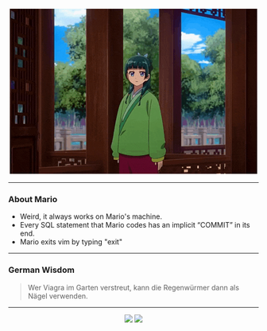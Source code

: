 <p align="center">
  <img src="assets/maomao.gif" />
</p>

---

### About Mario
- Weird, it always works on Mario's machine.
- Every SQL statement that Mario codes has an implicit “COMMIT” in its end.
- Mario exits vim by typing "exit"

---

### German Wisdom
> Wer Viagra im Garten verstreut, kann die Regenwürmer dann als Nägel verwenden.

---

<p align="center">
  <a>
    <img height="180em" src="https://github-readme-stats-eight-theta.vercel.app/api?username=Torfkopp&show_icons=true&theme=dark&include_all_commits=true&count_private=true"/>
  </a>
  <a href="https://github.com/Torfkopp?tab=repositories">
    <img height="180em" src="https://github-readme-stats-eight-theta.vercel.app/api/top-langs/?username=torfkopp&layout=compact&theme=dark&langs_count=8&hide=java"/>
  </a>
</p>
